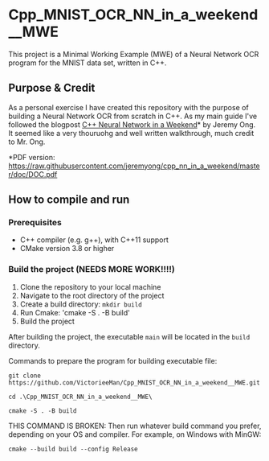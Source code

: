 # Cpp_MNIST_OCR_NN_in_a_weekend__MWE
This project is a Minimal Working Example (MWE) of a Neural Network OCR program for the MNIST data set, written in C++.
## Purpose & Credit
As a personal exercise I have created this repository with the purpose of building a Neural Network OCR from scratch in C++. As my main guide I've followed the blogpost [C++ Neural Network in a Weekend](https://www.jeremyong.com/cpp/machine-learning/2020/10/23/cpp-neural-network-in-a-weekend/)* by Jeremy Ong. It seemed like a very thouruohg and well written walkthrough, much credit to Mr. Ong.

*PDF version: https://raw.githubusercontent.com/jeremyong/cpp_nn_in_a_weekend/master/doc/DOC.pdf

## How to compile and run
### Prerequisites
 - C++ compiler (e.g. g++), with C++11 support
 - CMake version 3.8 or higher

### Build the project (NEEDS MORE WORK!!!!)
1. Clone the repository to your local machine
2. Navigate to the root directory of the project
3. Create a build directory: `mkdir build`
4. Run Cmake: 'cmake -S . -B build'
5. Build the project

After building the project, the executable `main` will be located in the `build` directory.

Commands to prepare the program for building executable file:
```
git clone https://github.com/VictorieeMan/Cpp_MNIST_OCR_NN_in_a_weekend__MWE.git

cd .\Cpp_MNIST_OCR_NN_in_a_weekend__MWE\

cmake -S . -B build
```

THIS COMMAND IS BROKEN:
Then run whatever build command you prefer, depending on your OS and compiler. For example, on Windows with MinGW:
```
cmake --build build --config Release
```
